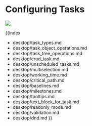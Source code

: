 Configuring Tasks
===================================================
<img src="desktop/gantt_tasks.png"/>

{{index
- desktop/task_types.md
- desktop/task_object_operations.md
- desktop/task_tree_operations.md
- desktop/crud_task.md
- desktop/unscheduled_tasks.md
- desktop/multiselection.md
- desktop/working_time.md
- desktop/critical_path.md
- desktop/baselines.md
- desktop/milestones.md
- desktop/tooltips.md
- desktop/text_block_for_task.md
- desktop/readonly_mode.md
- desktop/validation.md
- desktop/dnd.md
}}